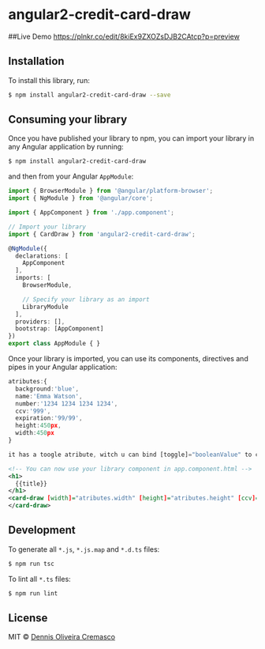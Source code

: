 # angular2-credit-card-draw

##Live Demo
https://plnkr.co/edit/8kiEx9ZXOZsDJB2CAtcp?p=preview

## Installation

To install this library, run:

```bash
$ npm install angular2-credit-card-draw --save
```

## Consuming your library

Once you have published your library to npm, you can import your library in any Angular application by running:

```bash
$ npm install angular2-credit-card-draw
```

and then from your Angular `AppModule`:

```typescript
import { BrowserModule } from '@angular/platform-browser';
import { NgModule } from '@angular/core';

import { AppComponent } from './app.component';

// Import your library
import { CardDraw } from 'angular2-credit-card-draw';

@NgModule({
  declarations: [
    AppComponent
  ],
  imports: [
    BrowserModule,

    // Specify your library as an import
    LibraryModule
  ],
  providers: [],
  bootstrap: [AppComponent]
})
export class AppModule { }
```

Once your library is imported, you can use its components, directives and pipes in your Angular application:

```typescript
atributes:{
  background:'blue',
  name:'Emma Watson',
  number:'1234 1234 1234 1234',
  ccv:'999',
  expiration:'99/99',
  height:450px,
  width:450px
}

it has a toogle atribute, witch u can bind [toggle]="booleanValue" to control in events witch part of the card to show (front or back)

```
```xml
<!-- You can now use your library component in app.component.html -->
<h1>
  {{title}}
</h1>
<card-draw [width]="atributes.width" [height]="atributes.height" [ccv]="atributes.ccv" [background]="atributes.background" [expiration]="atributes.expiration" [name]="atributes.name" [number]="atributes.number" >
</card-draw>
```

## Development

To generate all `*.js`, `*.js.map` and `*.d.ts` files:

```bash
$ npm run tsc
```

To lint all `*.ts` files:

```bash
$ npm run lint
```

## License

MIT © [Dennis Oliveira Cremasco](dennisdoc@hotmail.com)
